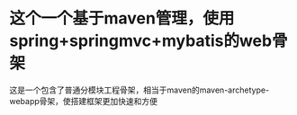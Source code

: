 # 这个一个基于maven管理，使用spring+springmvc+mybatis的web骨架

这是一个包含了普通分模块工程骨架，相当于maven的maven-archetype-webapp骨架，使搭建框架更加快速和方便
